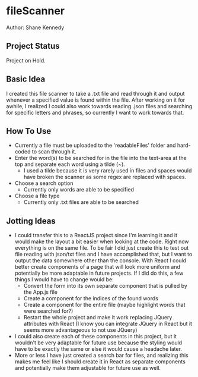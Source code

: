 # fileScanner

Author: Shane Kennedy

## Project Status

Project on Hold.

## Basic Idea

I created this file scanner to take a .txt file and read through it and output whenever a specified value is found within the file. After working on it for awhile, I realized I could also work towards reading .json files and searching for specific letters and phrases, so currently I want to work towards that.


## How To Use

- Currently a file must be uploaded to the 'readableFiles' folder and hard-coded to scan through it.
- Enter the word(s) to be searched for in the file into the text-area at the top and separate each word using a tilde (~).
  - I used a tilde because it is very rarely used in files and spaces would have broken the scanner as some regex are replaced with spaces.
- Choose a search option
  - Currently only words are able to be specified
- Choose a file type
  - Currently only .txt files are able to be searched


## Jotting Ideas
- I could transfer this to a ReactJS project since I'm learning it and it would make the layout a bit easier when looking at the code. Right now everything is on the same file. To be fair I did just create this to test out file reading with json/txt files and I have accomplished that, but I want to output the data somewhere other than the console. With React I could better create components of a page that will look more uniform and potentially be more adaptable in future projects. If I did do this, a few things I would have to change would be:
  - Convert the form into its own separate component that is pulled by the App.js file
  - Create a component for the indices of the found words
  - Create a component for the entire file (maybe highlight words that were searched for?)
  - Restart the whole project and make it work replacing JQuery attributes with React (I know you can integrate JQuery in React but it seems more advantageous to not use JQuery)
- I could also create each of these components in this project, but it wouldn't be very adaptable for future use because the styling would have to be exactly the same or else it would cause a headache later.
- More or less I have just created a search bar for files, and realizing this makes me feel like I should create it in React as separate components and potentially make them adjustable for future use as well.